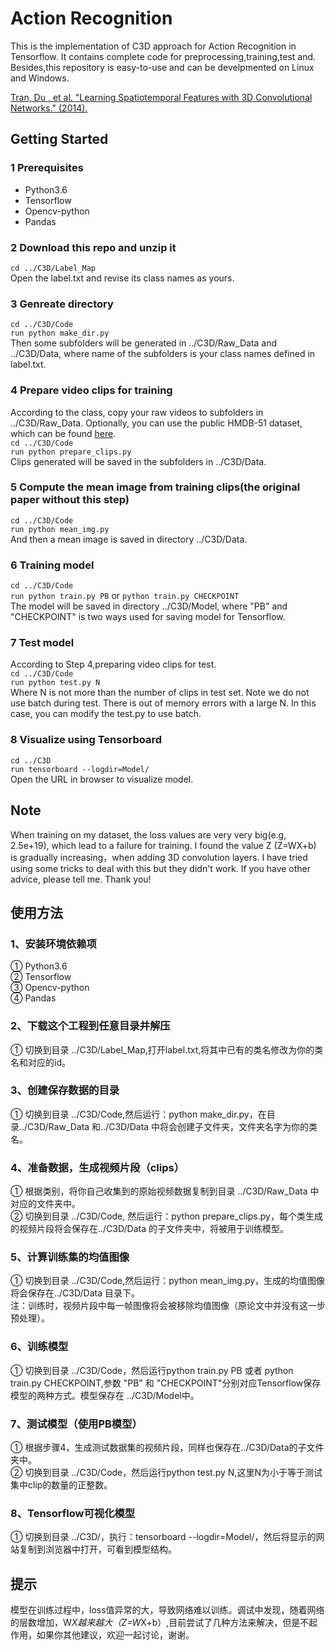 # Action Recognition
This is the implementation of C3D approach for Action Recognition in Tensorflow. It contains complete code for preprocessing,training,test and. Besides,this repository is easy-to-use and can be develpmented on Linux and Windows.  

[Tran, Du , et al. "Learning Spatiotemporal Features with 3D Convolutional Networks." (2014).](https://arxiv.org/abs/1412.0767)

## Getting Started
### 1 Prerequisites  
* Python3.6  
* Tensorflow  
* Opencv-python  
* Pandas  

### 2 Download this repo and unzip it  
`cd ../C3D/Label_Map`  
Open the label.txt and revise its class names as yours.  

### 3 Genreate directory  
`cd ../C3D/Code`  
`run python make_dir.py`  
Then some subfolders will be generated in ../C3D/Raw_Data and ../C3D/Data, where name of the subfolders is your class names defined in label.txt.  

### 4 Prepare video clips for training  
According to the class, copy your raw videos to subfolders in ../C3D/Raw_Data. Optionally, you can use the public HMDB-51 dataset, which can be found [here](http://serre-lab.clps.brown.edu/resource/hmdb-a-large-human-motion-database/).  
`cd ../C3D/Code`  
`run python prepare_clips.py`  
Clips generated will be saved in the subfolders in ../C3D/Data.  

### 5 Compute the mean image from training clips(the original paper without this step)  
`cd ../C3D/Code`  
`run python mean_img.py`    
And then a mean image is saved in directory ../C3D/Data.  

### 6 Training model  
`cd ../C3D/Code`  
`run python train.py PB` or `python train.py CHECKPOINT`  
The model will be saved in directory ../C3D/Model, where "PB" and "CHECKPOINT" is two ways used for saving model for Tensorflow.  
 
### 7 Test model  
According to Step 4,preparing video clips for test.  
`cd ../C3D/Code`  
`run python test.py N`  
Where N is not more than the number of clips in test set. Note we do not use batch during test. There is out of memory errors with a large N. In this case, you can modify the test.py to use batch.    

### 8 Visualize using Tensorboard  
`cd ../C3D`  
`run tensorboard --logdir=Model/`   
Open the URL in browser to visualize model.  

## Note  
When training on my dataset, the loss values are very very big(e.g, 2.5e+19), which lead to a failure for training. I found the value Z (Z=WX+b) is gradually increasing，when adding 3D convolution layers. I have tried using some tricks to deal with this but they didn't work. If you have other advice, please tell me. Thank you!  


## 使用方法  

### 1、安装环境依赖项  
 ① Python3.6  
 ② Tensorflow  
 ③ Opencv-python  
 ④ Pandas  

### 2、下载这个工程到任意目录并解压  
① 切换到目录 ../C3D/Label_Map,打开label.txt,将其中已有的类名修改为你的类名和对应的id。  

### 3、创建保存数据的目录  
① 切换到目录 ../C3D/Code,然后运行：python make_dir.py，在目录../C3D/Raw_Data 和../C3D/Data 中将会创建子文件夹，文件夹名字为你的类名。  

### 4、准备数据，生成视频片段（clips）  
① 根据类别，将你自己收集到的原始视频数据复制到目录 ../C3D/Raw_Data 中对应的文件夹中。  
② 切换到目录 ../C3D/Code, 然后运行：python prepare_clips.py，每个类生成的视频片段将会保存在../C3D/Data 的子文件夹中，将被用于训练模型。  

### 5、计算训练集的均值图像  
① 切换到目录 ../C3D/Code,然后运行：python mean_img.py，生成的均值图像将会保存在../C3D/Data 目录下。  
注：训练时，视频片段中每一帧图像将会被移除均值图像（原论文中并没有这一步预处理）。  

### 6、训练模型  
① 切换到目录 ../C3D/Code，然后运行python train.py PB 或者 python train.py CHECKPOINT,参数 "PB" 和 "CHECKPOINT"分别对应Tensorflow保存模型的两种方式。模型保存在 ../C3D/Model中。  

### 7、测试模型（使用PB模型）  
① 根据步骤4，生成测试数据集的视频片段，同样也保存在../C3D/Data的子文件夹中。  
② 切换到目录 ../C3D/Code，然后运行python test.py N,这里N为小于等于测试集中clip的数量的正整数。  

### 8、Tensorflow可视化模型  
① 切换到目录 ../C3D/，执行：tensorboard --logdir=Model/，然后将显示的网站复制到浏览器中打开，可看到模型结构。  

## 提示  
模型在训练过程中，loss值异常的大，导致网络难以训练。调试中发现，随着网络的层数增加，W*X越来越大（Z=W*X+b）,目前尝试了几种方法来解决，但是不起作用，如果你其他建议，欢迎一起讨论，谢谢。  


